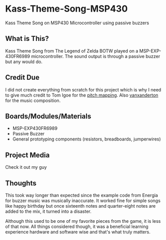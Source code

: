 # Kass-Theme-Song-MSP430

Kass Theme Song on MSP430 Microcontroller using passive buzzers  

## What is This?

Kass Theme Song from The Legend of Zelda BOTW played on a MSP-EXP-430FR6989 microcontroller. The sound output is through a passive buzzer but any would do. 

## Credit Due
I did not create everything from scratch for this project which is why I need to give much credit to Tom Igoe for the [pitch mapping]([https://energia.nu/guide/tutorials/digital/tutorial_tone/](https://energia.nu/guide/tutorials/digital/tutorial_tone/)). Also [vanxanderton](https://musescore.com/user/18723706) for the music composition.

## Boards/Modules/Materials

* MSP-EXP430FR6989
* Passive Buzzer
* General prototyping components (resistors, breadboards, jumperwires)

## Project Media

Check it out my guy


## Thoughts
This took way longer than expected since the example code from Energia for buzzer music was musically inaccurate. It worked fine for simple songs like happy birthday but once sixteenth notes and quarter-eight notes are added to the mix, it turned into a disaster.

Although this used to be one of my favorite pieces from the game, it is less of that now. All things considered though, it was a beneficial learning experience hardware and software wise and that's what truly matters.